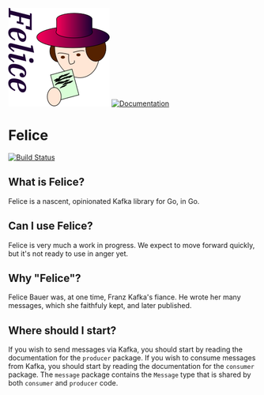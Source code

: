 ![](https://raw.githubusercontent.com/heetch/felice/master/felice.png)
[![Documentation](https://godoc.org/github.com/heetch/felice?status.svg)](http://godoc.org/github.com/heetch/felice) 
# Felice
[![Build Status](https://travis-ci.org/heetch/felice.svg?branch=master)](https://travis-ci.org/heetch/felice)
## What is Felice?
Felice is a nascent, opinionated Kafka library for Go, in Go. 

## Can I use Felice?
Felice is very much a work in progress.  We expect to move forward quickly, but it's not ready to use in anger yet.

## Why "Felice"?
Felice Bauer was, at one time, Franz Kafka's fiance.  He wrote her many messages, which she faithfuly kept, and later published.

## Where should I start?
If you wish to send messages via Kafka, you should start by reading
the documentation for the `producer` package.  If you wish to consume
messages from Kafka, you should start by reading the documentation for
the `consumer` package.  The `message` package contains the `Message` type that is
shared by both `consumer` and `producer` code.


